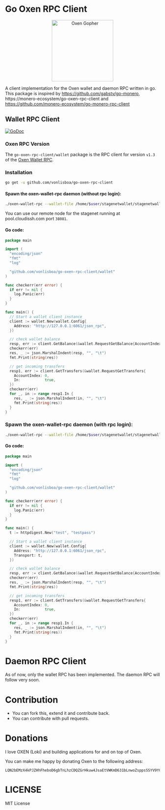 Go Oxen RPC Client
====================

<p align="center">
<img src="https://github.com/vonlisboa/go-oxen-rpc-client/raw/master/media/img/monero_gopher.png" alt="Oxen Gopher" width="200" />
</p>

A client implementation for the Oxen wallet and daemon RPC written in go.
This package is inspired by https://github.com/gabstv/go-monero, https://monero-ecosystem/go-oxen-rpc-client
and https://github.com/monero-ecosystem/go-monero-rpc-client

## Wallet RPC Client

[![GoDoc](https://godoc.org/github.com/vonlisboa/go-oxen-rpc-client/wallet?status.svg)](https://godoc.org/github.com/vonlisboa/go-oxen-rpc-client/wallet)

### Oxen RPC Version
The ```go-oxen-rpc-client/wallet``` package is the RPC client for version `v1.3` of the [Oxen Wallet RPC](https://www.getmonero.org/resources/developer-guides/wallet-rpc.html).

### Installation

```sh
go get -u github.com/vonlisboa/go-oxen-rpc-client
```

#### Spawn the oxen-wallet-rpc daemon (without rpc login):

```sh
./oxen-wallet-rpc --wallet-file /home/$user/stagenetwallet/stagenetwallet --daemon-address pool.cloudissh.com:38081 --stagenet --rpc-bind-port 6061 --password 'mystagenetwalletpassword' --disable-rpc-login
```
You can use our remote node for the stagenet running at pool.cloudissh.com port `38081`.

#### Go code:

```Go
package main

import (
  "encoding/json"
  "fmt"
  "log"

  "github.com/vonlisboa/go-oxen-rpc-client/wallet"
)

func checkerr(err error) {
  if err != nil {
    log.Panic(err)
  }
}

func main() {
  // Start a wallet client instance
  client := wallet.New(wallet.Config{
    Address: "http://127.0.0.1:6061/json_rpc",
  })

  // check wallet balance
  resp, err := client.GetBalance(&wallet.RequestGetBalance{AccountIndex: 0})
  checkerr(err)
  res, _ := json.MarshalIndent(resp, "", "\t")
  fmt.Print(string(res))

  // get incoming transfers
  resp1, err := client.GetTransfers(&wallet.RequestGetTransfers{
    AccountIndex: 0,
    In:           true,
  })
  checkerr(err)
  for _, in := range resp1.In {
    res, _ := json.MarshalIndent(in, "", "\t")
    fmt.Print(string(res))
  }
}
```

### Spawn the oxen-wallet-rpc daemon (with rpc login):

```sh
./oxen-wallet-rpc --wallet-file /home/$user/stagenetwallet/stagenetwallet --daemon-address pool.cloudissh.com:38081 --stagenet --rpc-bind-port 6061 --password 'mystagenetwalletpassword' --rpc-login test:testpass
```

#### Go code:

```Go
package main

import (
  "encoding/json"
  "fmt"
  "log"

  "github.com/vonlisboa/go-oxen-rpc-client/wallet"
)

func checkerr(err error) {
  if err != nil {
    log.Panic(err)
  }
}

func main() {
  t := httpdigest.New("test", "testpass")

  // Start a wallet client instance
  client := wallet.New(wallet.Config{
    Address: "http://127.0.0.1:6061/json_rpc",
    Transport: t,
  })

  // check wallet balance
  resp, err := client.GetBalance(&wallet.RequestGetBalance{AccountIndex: 0})
  checkerr(err)
  res, _ := json.MarshalIndent(resp, "", "\t")
  fmt.Print(string(res))

  // get incoming transfers
  resp1, err := client.GetTransfers(&wallet.RequestGetTransfers{
    AccountIndex: 0,
    In:           true,
  })
  checkerr(err)
  for _, in := range resp1.In {
    res, _ := json.MarshalIndent(in, "", "\t")
    fmt.Print(string(res))
  }
}
```

# Daemon RPC Client

As of now, only the wallet RPC has been implemented. The daemon RPC will follow very soon.

# Contribution
* You can fork this, extend it and contribute back.
* You can contribute with pull requests.

# Donations
I love OXEN (Loki) and building applications for and on top of Oxen.

You can make me happy by donating Oxen to the following address:

```
LQN2bEMzX4kPJZHhFheboD6gbTnLhzCDQZGrHkuw4JsaEtVWKmD631bLnwoZsppsSSYV9YCy3hjLyURGYLF2cwn3Cn8vgYh
```

# LICENSE
MIT License